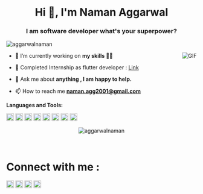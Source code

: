 <h1 align="center">Hi 👋, I'm Naman Aggarwal</h1>
<h3 align="center">I am software developer what's your superpower?</h3>
<p align="left"> <img src="https://komarev.com/ghpvc/?username=aggarwalnaman" alt="aggarwalnaman" /> </p>

  <img align="right" alt="GIF" src="https://media.giphy.com/media/836HiJc7pgzy8iNXCn/giphy.gif" />

- 🔭 I’m currently working on **my skills 👨‍💻**

- 👯 Completed Internship as flutter developer : [Link](https://github.com/aggarwalnaman/Jewls)

- 💬 Ask me about **anything , I am happy to help.**

- 📫 How to reach me **naman.agg2001@gmail.com**

**Languages and Tools:**  

<p align="left"><img src="https://konpa.github.io/devicon/devicon.git/icons/android/android-original-wordmark.svg" alt="android" width="20" height="20"/> <img src="https://konpa.github.io/devicon/devicon.git/icons/c/c-original.svg" alt="c" width="20" height="20"/> <img src="https://konpa.github.io/devicon/devicon.git/icons/cplusplus/cplusplus-original.svg" alt="cplusplus" width="20" height="20"/> <img src="https://konpa.github.io/devicon/devicon.git/icons/css3/css3-original-wordmark.svg" alt="css3" width="20" height="20"/> <img src="https://konpa.github.io/devicon/devicon.git/icons/html5/html5-original-wordmark.svg" alt="html5" width="20" height="20"/> <img src="https://konpa.github.io/devicon/devicon.git/icons/java/java-original-wordmark.svg" alt="java" width="20" height="20"/> <img src="https://konpa.github.io/devicon/devicon.git/icons/mysql/mysql-original-wordmark.svg" alt="mysql" width="20" height="20"/> 
  <img src="https://konpa.github.io/devicon/devicon.git/icons/python/python-original-wordmark.svg" alt="python" width="20" height="20"/></p><p align="center"> <img src="https://github-readme-stats.vercel.app/api?username=aggarwalnaman&show_icons=true" alt="aggarwalnaman" />   </p>

<br>

# Connect with me :


<a href="https://twitter.com/namanag17473559" target="blank"><img align="center" src="https://cdn.jsdelivr.net/npm/simple-icons@3.0.1/icons/twitter.svg" alt="namanag17473559" height="20" width="20" /></a>
<a href="https://linkedin.com/in/naman78" target="blank"><img align="center" src="https://cdn.jsdelivr.net/npm/simple-icons@3.0.1/icons/linkedin.svg" alt="naman78" height="20" width="20" /></a>
<a href="https://fb.com/naman.aggarwal.16940" target="blank"><img align="center" src="https://cdn.jsdelivr.net/npm/simple-icons@3.0.1/icons/facebook.svg" alt="naman.aggarwal.16940" height="20" width="20" /></a>
<a href="https://instagram.com/aggarwalnaman78" target="blank"><img align="center" src="https://cdn.jsdelivr.net/npm/simple-icons@3.0.1/icons/instagram.svg" alt="aggarwalnaman78" height="20" width="20" /></a>


